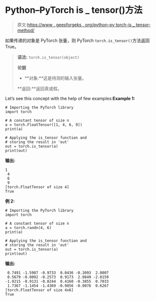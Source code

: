 # Python–PyTorch is _ tensor()方法

> 原文:[https://www . geesforgeks . org/python-py torch-is _ tensor-method/](https://www.geeksforgeeks.org/python-pytorch-is_tensor-method/)

如果传递的对象是 PyTorch 张量，则 PyTorch `torch.is_tensor()`方法返回 True。

> **语法:** `torch.is_tensor(object)`
> 
> **论据**
> 
> *   **对象:**这是待测的输入张量。
> 
> **返回:**返回真或假。

Let’s see this concept with the help of few examples:**Example 1:**

```
# Importing the PyTorch library 
import torch 

# A constant tensor of size n
a = torch.FloatTensor([1, 4, 6, 9])
print(a)

# Applying the is_tensor function and 
# storing the result in 'out'
out = torch.is_tensor(a)
print(out)
```

**输出:**

```
1
 4
 6
 9
[torch.FloatTensor of size 4]
True

```

**例 2:**

```
# Importing the PyTorch library 
import torch 

# A constant tensor of size n
a = torch.randn(4, 6)
print(a)

# Applying the is_tensor function and 
# storing the result in 'out'
out = torch.is_tensor(a)
print(out)
```

**输出:**

```
 0.7491 -1.5987 -0.9733  0.0436 -0.3093  2.0007
 0.5679 -0.0092 -0.2573  0.9173  2.9849 -2.0159
-1.9215 -0.9131 -0.8244  0.4160 -0.3855  0.7033
 1.7367 -1.1454 -1.4369 -0.9856 -0.9076  0.6267
[torch.FloatTensor of size 4x6]
True

```